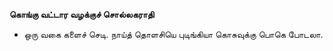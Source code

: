 **கொங்கு வட்டார வழக்குச் சொல்லகராதி**
- ஒரு வகை களைச் செடி. நாய்த் தொளசியெ புடிங்கியா கொசுவுக்கு பொகெ போடலா.

